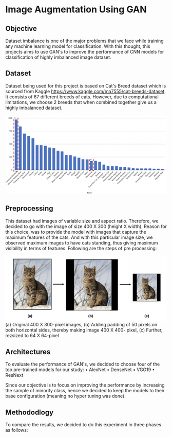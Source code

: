 # Image Augmentation Using GAN

## Objective
Dataset imbalance is one of the major problems that we face while training any machine learning model for classification. With this thought, this projects aims to
use GAN's to improve the performance of CNN models for classification of highly imbalanced image dataset.

## Dataset
Dataset being used for this project is based on Cat's Breed dataset which is sourced from Kaggle https://www.kaggle.com/ma7555/cat-breeds-dataset. It consists of 67 different breeds of cats. However, due to computational limitations, we choose 2 breeds that when combined together give us a highly imbalanced dataset.

![Alt text](/assets/img/img1.png?raw=true "")

## Preprocessing
This dataset had images of variable size and aspect ratio. Therefore, we decided to go with the image of size 400 X 300 (height X width). Reason for this choice, was to provide the model with images that capture the maximum features of the cats. And with this particular image size, we observed maximum images to have cats standing, thus giving maximum visibility in terms of features. Following are the steps of pre processing:

![Alt text](/assets/img/img2.png?raw=true "")
(a) Original 400 X 300-pixel images, (b) Adding padding of 50 pixels on both horizontal sides, thereby making image 400 X 400- pixel, (c) Further, rezsized to 64 X 64-pixel


## Architectures
To evaluate the performance of GAN's, we decided to choose four of the top pre-trained models for our study:
•	AlexNet 
•	DenseNet
•	VGG19 
•	ResNext

Since our objective is to focus on improving the performance by increasing the sample of minority class, hence we decided to keep the models to their base configuration (meaning no hyper tuning was done).

## Methododlogy
To compare the results, we decided to do this experiment in three phases as follows:

### 




